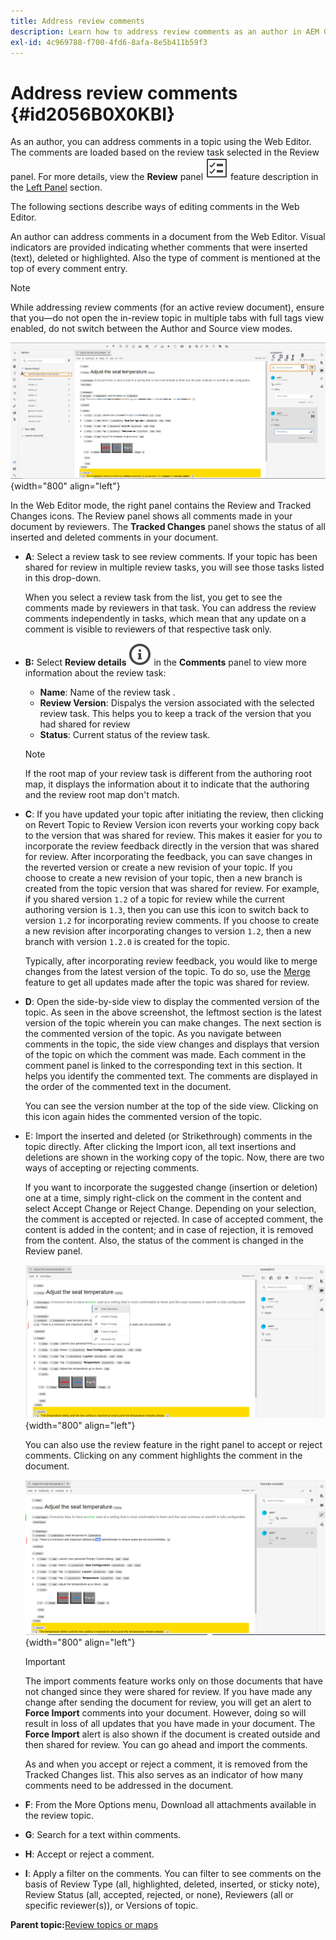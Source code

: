 ```yaml
---
title: Address review comments
description: Learn how to address review comments as an author in AEM Guides. Discover how an author can edit, filter, accept, or reject comments in a document.
exl-id: 4c969788-f700-4fd6-8afa-8e5b411b59f3
---
```

# Address review comments {#id2056B0X0KBI}


As an author, you can address comments in a topic using the Web Editor. The comments are loaded based on the review task selected in the Review panel. For more details, view the **Review** panel ![](images/active-review-tasklist-icon.svg) feature description in the [Left Panel](../user-guide/web-editor-features.md#id2051EA0M0HS) section.

The following sections describe ways of editing comments in the Web Editor.

An author can address comments in a document from the Web Editor. Visual indicators are provided indicating whether comments that were inserted \(text\), deleted or highlighted. Also the type of comment is mentioned at the top of every comment entry.

>[!NOTE]
>
> While addressing review comments \(for an active review document\), ensure that you—do not open the in-review topic in multiple tabs with full tags view enabled, do not switch between the Author and Source view modes.

![](images/comments-page-web-editor_cs.png){width="800" align="left"}

In the Web Editor mode, the right panel contains the Review and Tracked Changes icons. The Review panel shows all comments made in your document by reviewers. The **Tracked Changes** panel shows the status of all inserted and deleted comments in your document.

-   **A**: Select a review task to see review comments. If your topic has been shared for review in multiple review tasks, you will see those tasks listed in this drop-down.

    When you select a review task from the list, you get to see the comments made by reviewers in that task. You can address the review comments independently in tasks, which mean that any update on a comment is visible to reviewers of that respective task only.

-   **B:**  Select **Review details** ![](images/active-review-info-icon.svg) in the **Comments** panel to view more information about the review task:

    - **Name**: Name of the review task .
    - **Review Version**: Dispalys the version associated with the selected review task. This helps you to keep a track of the version that you had shared for review
    - **Status**: Current status of the review task.
    
    >[!NOTE]
    >
    > If the root map of your review task is different from the authoring root map, it displays the information about it to indicate that the authoring and the review root map don't match.

-   **C**: If you have updated your topic after initiating the review, then clicking on Revert Topic to Review Version icon reverts your working copy back to the version that was shared for review. This makes it easier for you to incorporate the review feedback directly in the version that was shared for review. After incorporating the feedback, you can save changes in the reverted version or create a new revision of your topic. If you choose to create a new revision of your topic, then a new branch is created from the topic version that was shared for review. For example, if you shared version `1.2` of a topic for review while the current authoring version is `1.3`, then you can use this icon to switch back to version `1.2` for incorporating review comments. If you choose to create a new revision after incorporating changes to version `1.2`, then a new branch with version `1.2.0` is created for the topic.

    Typically, after incorporating review feedback, you would like to merge changes from the latest version of the topic. To do so, use the [Merge](web-editor-features.md#id205DF04E0HS) feature to get all updates made after the topic was shared for review.

-   **D**: Open the side-by-side view to display the commented version of the topic. As seen in the above screenshot, the leftmost section is the latest version of the topic wherein you can make changes. The next section is the commented version of the topic. As you navigate between comments in the topic, the side view changes and displays that version of the topic on which the comment was made. Each comment in the comment panel is linked to the corresponding text in this section. It helps you identify the commented text. The comments are displayed in the order of the commented text in the document.

    You can see the version number at the top of the side view. Clicking on this icon again hides the commented version of the topic.

-   E: Import the inserted and deleted \(or Strikethrough\) comments in the topic directly. After clicking the Import icon, all text insertions and deletions are shown in the working copy of the topic. Now, there are two ways of accepting or rejecting comments.

    If you want to incorporate the suggested change \(insertion or deletion\) one at a time, simply right-click on the comment in the content and select Accept Change or Reject Change. Depending on your selection, the comment is accepted or rejected. In case of accepted comment, the content is added in the content; and in case of rejection, it is removed from the content. Also, the status of the comment is changed in the Review panel.

    ![](images/import-comment-accept-web-editor_cs.png){width="800" align="left"}

    You can also use the review feature in the right panel to accept or reject comments. Clicking on any comment highlights the comment in the document.

    ![](images/changes-tab_cs.png){width="800" align="left"}

    >[!IMPORTANT]
    >
    > The import comments feature works only on those documents that have not changed since they were shared for review. If you have made any change after sending the document for review, you will get an alert to **Force Import** comments into your document. However, doing so will result in loss of all updates that you have made in your document. The **Force Import** alert is also shown if the document is created outside and then shared for review. You can go ahead and import the comments.

    As and when you accept or reject a comment, it is removed from the Tracked Changes list. This also serves as an indicator of how many comments need to be addressed in the document.

-   **F**: From the More Options menu, Download all attachments available in the review topic.
-   **G**: Search for a text within comments.
-   **H**: Accept or reject a comment.

-   **I**: Apply a filter on the comments. You can filter to see comments on the basis of Review Type \(all, highlighted, deleted, inserted, or sticky note\), Review Status \(all, accepted, rejected, or none\), Reviewers \(all or specific reviewer\(s\)\), or Versions of topic.


**Parent topic:**[Review topics or maps](review.md)
